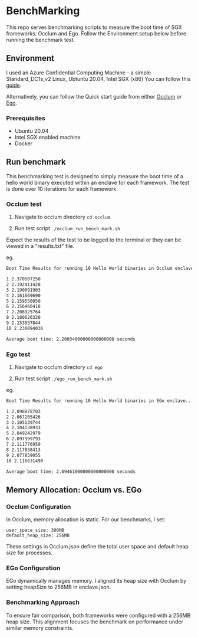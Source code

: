 # BenchMarking

This repo serves benchmarking scripts to measure the boot time of SGX frameworks: Occlum and Ego.
Follow the Environment setup below before running the benchmark test.

## Environment

I used an Azure Confidential Computing Machine - a simple Standard_DC1s_v2 Linux, Ubtuntu 20.04, Intel SGX (x86)
You can follow this [guide](https://learn.microsoft.com/en-us/azure/confidential-computing/quick-create-marketplace).

Alternatively, you can follow the Quick start guide from either [Occlum](https://occlum.readthedocs.io/en/latest/quickstart.html) or [Ego](https://docs.edgeless.systems/ego/).

### Prerequisites

- Ubuntu 20.04
- Intel SGX enabled machine
- Docker

## Run benchmark

This benchmarking test is designed to simply measure the boot time of a hello world binary executed within an enclave for each framework. The test is done over 10 iterations for each framework. 

### Occlum test

1. Navigate to occlum directory
`cd occlum`

2. Run test script 
`./occlum_run_bench_mark.sh`


Expect the results of the test to be logged to the terminal or they can be viewed in a "results.txt" file. 

eg.
```bash
Boot Time Results for running 10 Hello World binaries in Occlum enclave..

1 2.370507250
2 2.192411428
3 2.190091903
4 2.161669690
5 2.159550050
6 2.156466418
7 2.208925764
8 2.180626320
9 2.153037844
10 2.230094036

Average boot time: 2.20034000000000000000 seconds
```

### Ego test

1. Navigate to occlum directory
`cd ego`

2. Run test script 
`./ego_run_bench_mark.sh`

eg.
```bash
Boot Time Results for running 10 Hello World binaries in EGo enclave..

1 2.098878703
2 2.067205426
3 2.105139744
4 2.104138933
5 2.049242979
6 2.097399793
7 2.111776959
8 2.117838413
9 2.077859055
10 2.116631498

Average boot time: 2.09461000000000000000 seconds
```


## Memory Allocation: Occlum vs. EGo

### Occlum Configuration

In Occlum, memory allocation is static. For our benchmarks, I set:
```
user_space_size: 300MB
default_heap_size: 256MB
```
These settings in Occlum.json define the total user space and default heap size for processes.

### EGo Configuration

EGo dynamically manages memory. I aligned its heap size with Occlum by setting heapSize to 256MB in enclave.json.

### Benchmarking Approach

To ensure fair comparison, both frameworks were configured with a 256MB heap size. This alignment focuses the benchmark on performance under similar memory constraints.